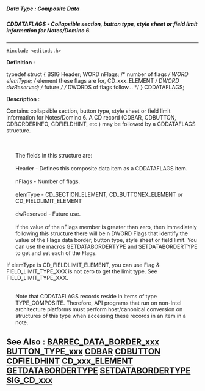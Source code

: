 ##### Data Type : Composite Data
##### CDDATAFLAGS - Collapsible section, button type, style sheet or field limit information for Notes/Domino 6.
---
```
#include <editods.h>
```

**Definition :**

typedef struct {
 BSIG Header;
 WORD nFlags;  /* number of flags */
 WORD elemType;  /* element these flags are for, CD_xxx_ELEMENT */
 DWORD dwReserved;  /* future */
 /* DWORDS of flags follow... */
} CDDATAFLAGS;


**Description :**

Contains collapsible section, button type, style sheet or field limit information for Notes/Domino 6. A CD record (CDBAR, CDBUTTON, CDBORDERINFO, CDFIELDHINT, etc.) may be followed by a CDDATAFLAGS structure. 
<ul><br>
<br>
The fields in this structure are:<br>
<br>
Header - Defines this composite data item as a CDDATAFLAGS item.<br>
<br>
nFlags - Number of flags.  <br>
<br>
elemType - CD_SECTION_ELEMENT, CD_BUTTONEX_ELEMENT or CD_FIELDLIMIT_ELEMENT<br>
<br>
dwReserved - Future use.<br>
<br>
If the value of the nFlags member is greater than zero, then immediately following this structure there will be n DWORD Flags that identify the value of the Flags data border, button type, style sheet or field limit.  You can use the macros GETDATABORDERTYPE and SETDATABORDERTYPE to get and set each of the Flags.<br>
</ul>
   If elemType is CD_FIELDLIMIT_ELEMENT, you can use Flag &amp; FIELD_LIMIT_TYPE_XXX is not zero to get the limit type.  See FIELD_LIMIT_TYPE_XXX.
<ul><br>
Note that CDDATAFLAGS records reside in items of type TYPE_COMPOSITE. Therefore, API programs that run on non-Intel architecture platforms must perform host/canonical conversion on structures of this type when accessing these records in an item in a note.</ul>



**See Also :**
[BARREC_DATA_BORDER_xxx](/domino-c-api-docs/reference/Symb/BARREC_DATA_BORDER_xxx)
[BUTTON_TYPE_xxx](/domino-c-api-docs/reference/Symb/BUTTON_TYPE_xxx)
[CDBAR](/domino-c-api-docs/reference/Data/CDBAR)
[CDBUTTON](/domino-c-api-docs/reference/Data/CDBUTTON)
[CDFIELDHINT](/domino-c-api-docs/reference/Data/CDFIELDHINT)
[CD_xxx_ELEMENT](/domino-c-api-docs/reference/Symb/CD_xxx_ELEMENT)
[GETDATABORDERTYPE](/domino-c-api-docs/reference/Func/GETDATABORDERTYPE)
[SETDATABORDERTYPE](/domino-c-api-docs/reference/Func/SETDATABORDERTYPE)
[SIG_CD_xxx](/domino-c-api-docs/reference/Symb/SIG_CD_xxx)
---
